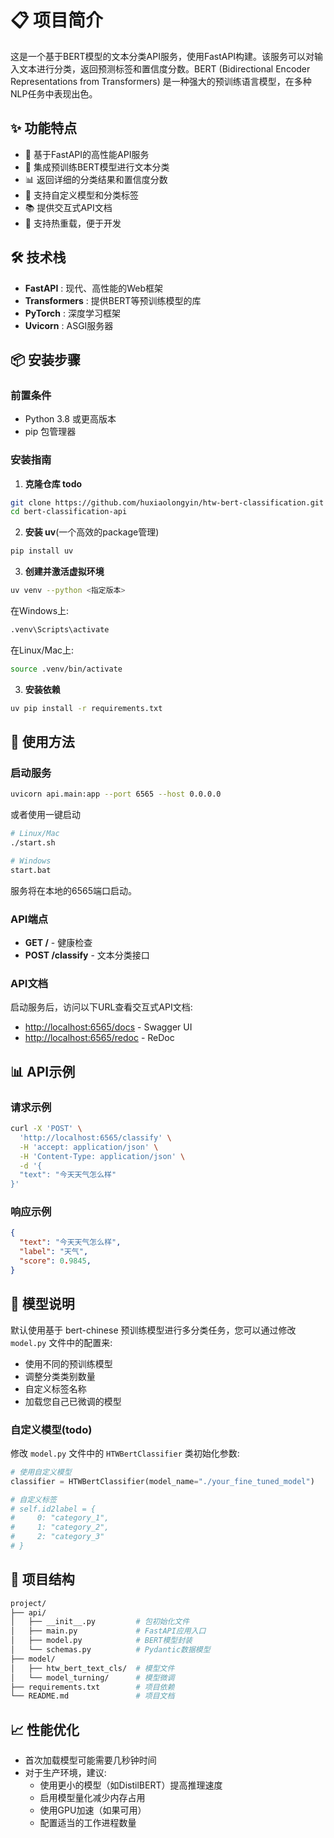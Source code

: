 # 📋 项目简介

这是一个基于BERT模型的文本分类API服务，使用FastAPI构建。该服务可以对输入文本进行分类，返回预测标签和置信度分数。BERT (Bidirectional Encoder Representations from Transformers) 是一种强大的预训练语言模型，在多种NLP任务中表现出色。

## ✨ 功能特点

* 🚀 基于FastAPI的高性能API服务
* 🧠 集成预训练BERT模型进行文本分类
* 📊 返回详细的分类结果和置信度分数
* 📝 支持自定义模型和分类标签
* 📚 提供交互式API文档
* 🔄 支持热重载，便于开发

## 🛠️ 技术栈

* **FastAPI** : 现代、高性能的Web框架
* **Transformers** : 提供BERT等预训练模型的库
* **PyTorch** : 深度学习框架
* **Uvicorn** : ASGI服务器

## 📦 安装步骤

### 前置条件

* Python 3.8 或更高版本
* pip 包管理器

### 安装指南

1. **克隆仓库 todo**

```bash
git clone https://github.com/huxiaolongyin/htw-bert-classification.git
cd bert-classification-api
```

2. **安装 uv**(一个高效的package管理)

```bash
pip install uv
```
3. **创建并激活虚拟环境**

```bash
uv venv --python <指定版本>
```

在Windows上:

```bash
.venv\Scripts\activate
```

在Linux/Mac上:

```bash
source .venv/bin/activate
```

3. **安装依赖**

```bash
uv pip install -r requirements.txt
```

## 🚀 使用方法

### 启动服务

```bash
uvicorn api.main:app --port 6565 --host 0.0.0.0
```

或者使用一键启动
```bash
# Linux/Mac
./start.sh

# Windows
start.bat
```

服务将在本地的6565端口启动。

### API端点

* **GET /** - 健康检查
* **POST /classify** - 文本分类接口

### API文档

启动服务后，访问以下URL查看交互式API文档:

* [http://localhost:6565/docs](command:_cody.vscode.open?%22http%3A%2F%2Flocalhost%3A8000%2Fdocs%22) - Swagger UI
* [http://localhost:6565/redoc](command:_cody.vscode.open?%22http%3A%2F%2Flocalhost%3A8000%2Fredoc%22) - ReDoc

## 📊 API示例

### 请求示例

```bash
curl -X 'POST' \
  'http://localhost:6565/classify' \
  -H 'accept: application/json' \
  -H 'Content-Type: application/json' \
  -d '{
  "text": "今天天气怎么样"
}'
```

### 响应示例

```json
{
  "text": "今天天气怎么样",
  "label": "天气",
  "score": 0.9845,
}
```

## 🧠 模型说明

默认使用基于 bert-chinese 预训练模型进行多分类任务，您可以通过修改 `model.py` 文件中的配置来:

* 使用不同的预训练模型
* 调整分类类别数量
* 自定义标签名称
* 加载您自己已微调的模型

### 自定义模型(todo)

修改 `model.py` 文件中的 `HTWBertClassifier` 类初始化参数:

```python
# 使用自定义模型
classifier = HTWBertClassifier(model_name="./your_fine_tuned_model")

# 自定义标签
# self.id2label = {
#     0: "category_1", 
#     1: "category_2", 
#     2: "category_3"
# }
```

## 🔧 项目结构

```bash
project/
├── api/
│   ├── __init__.py         # 包初始化文件
│   ├── main.py             # FastAPI应用入口
│   ├── model.py            # BERT模型封装
│   └── schemas.py          # Pydantic数据模型
├── model/
│   ├── htw_bert_text_cls/  # 模型文件
│   └── model_turning/      # 模型微调
├── requirements.txt        # 项目依赖
└── README.md               # 项目文档
```

## 📈 性能优化

* 首次加载模型可能需要几秒钟时间
* 对于生产环境，建议:
  * 使用更小的模型（如DistilBERT）提高推理速度
  * 启用模型量化减少内存占用
  * 使用GPU加速（如果可用）
  * 配置适当的工作进程数量
